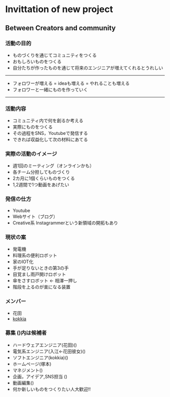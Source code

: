 # Invittation of new project

## Between Creators and community

### 活動の目的
- ものづくりを通じてコミュニティをつくる
- おもしろいものをつくる
- 自分たちが作ったものを通じて将来のエンジニアが増えてくれるとうれしい
---
- フォロワーが増える = ideaも増える = やれることも増える 
- フォロワーと一緒にものを作っていく
---

### 活動内容
- コミュニティ内で何を創るか考える
- 実際にものをつくる
- その過程をSNS，Youtubeで発信する
- できれば収益化して次の材料にあてる

### 実際の活動のイメージ
- 週1回のミーティング（オンラインかも）
- 各チーム分担してものづくり
- 2カ月に1個くらいものをつくる
- 1,2週間で1つ動画をあげたい

### 発信の仕方
- Youtube
- Webサイト（ブログ）
- Creative系 Instagrammerという新領域の開拓もあり

### 現状の案
- 発電機
- 料理系の便利ロボット
- 家のIOT化
- 手が足りないときの第3の手
- 目覚まし雨戸開けロボット
- 傘をさすロボット  <-  相澤一押し
- 階段を上るのが楽になる装置


### メンバー
* 花田
* [kokkia](https://kokkia.github.io/portfolio/)

### 募集 ()内は候補者
- ハードウェアエンジニア(花田)()
- 電気系エンジニア(入江<-花田彼女)()
- ソフトエンジニア(kokkia)()
- ホームページ(塚本)
- マネジメント()
- 企画，アイデア,SNS担当 ()
- 動画編集()
- 何か新しいものをつくりたい人大歓迎!!
